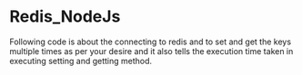 # Redis_NodeJs
Following code is about the connecting to redis and to set and get the keys multiple times as per your desire and it also tells the execution time taken in executing setting and getting method.
